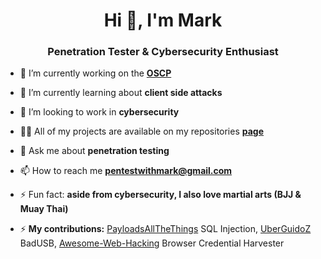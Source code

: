<h1 align="center">Hi 👋, I'm Mark</h1>
<h3 align="center">Penetration Tester & Cybersecurity Enthusiast</h3>

- 🔭 I’m currently working on the [**OSCP**](https://www.offsec.com/courses/pen-200/)

- 🌱 I’m currently learning about **client side attacks**

- 👯 I’m looking to work in **cybersecurity**

- 👨‍💻 All of my projects are available on my repositories [**page**](https://github.com/MarkCyber?tab=repositories)

- 💬 Ask me about **penetration testing**

- 📫 How to reach me **pentestwithmark@gmail.com**

- ⚡ Fun fact: **aside from cybersecurity, I also love martial arts (BJJ & Muay Thai)**

- ⚡ **My contributions:** [PayloadsAllTheThings](https://github.com/swisskyrepo/PayloadsAllTheThings/tree/master/SQL%20Injection) SQL Injection, [UberGuidoZ](https://github.com/UberGuidoZ/Flipper/tree/main/BadUSB/BadUSB-MarkCyber) BadUSB, [Awesome-Web-Hacking](https://github.com/infoslack/awesome-web-hacking) Browser Credential Harvester
<!--
**MarkCyber/MarkCyber** is a ✨ _special_ ✨ repository because its `README.md` (this file) appears on your GitHub profile.

Here are some ideas to get you started:

- 🔭 I’m currently working on ...
- 🌱 I’m currently learning ...
- 👯 I’m looking to collaborate on ...
- 🤔 I’m looking for help with ...
- 💬 Ask me about ...
- 📫 How to reach me: ...
- 😄 Pronouns: ...
- ⚡ Fun fact: ...
-->
